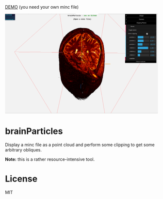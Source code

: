 [DEMO](https://jonathanlurie.github.io/brainParticles/) (you need your own minc file)

![](image/cover.png)

# brainParticles
Display a minc file as a point cloud and perform some clipping to get some arbitrary obliques.

**Note:** this is a rather resource-intensive tool.

# License
MIT
